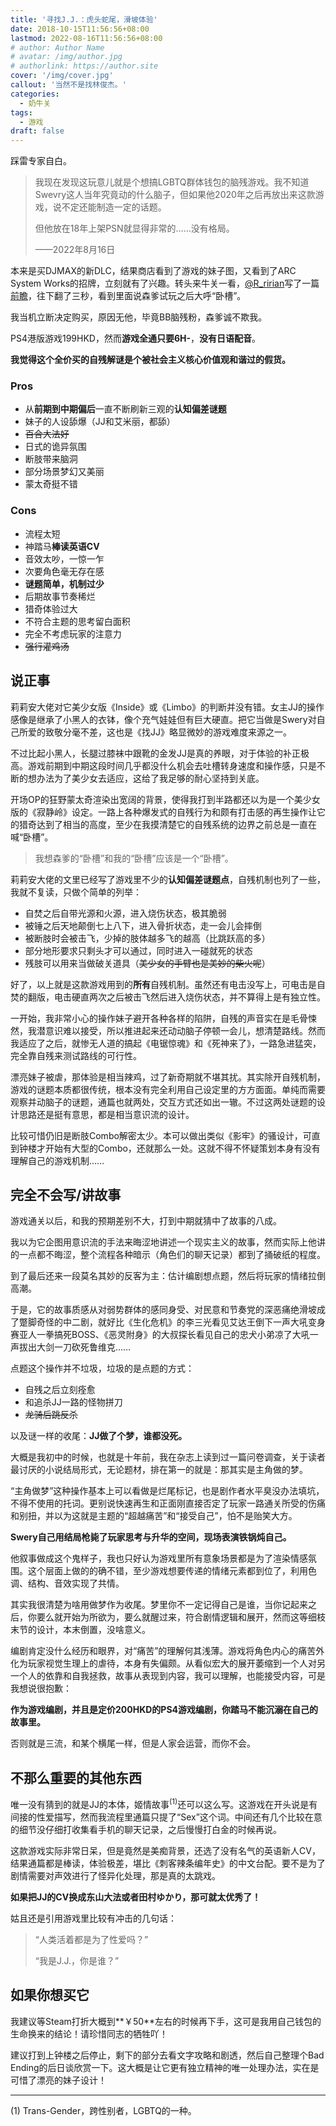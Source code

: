 ```yaml
---
title: '寻找J.J.：虎头蛇尾，滑坡体验'
date: 2018-10-15T11:56:56+08:00
lastmod: 2022-08-16T11:56:56+08:00
# author: Author Name
# avatar: /img/author.jpg
# authorlink: https://author.site
cover: '/img/cover.jpg'
callout: '当然不是找林俊杰。'
categories:
  - 奶牛关
tags:
  - 游戏
draft: false
---
```


踩雷专家自白。

<!--more-->

> 我现在发现这玩意儿就是个想搞LGBTQ群体钱包的脑残游戏。我不知道Swevry这人当年究竟动的什么脑子，但如果他2020年之后再放出来这款游戏，说不定还能制造一定的话题。
> 
> 但他放在18年上架PSN就显得非常的……没有格局。
> 
> ——2022年8月16日

本来是买DJMAX的新DLC，结果商店看到了游戏的妹子图，又看到了ARC System Works的招牌，立刻就有了兴趣。转头来牛关一看，[@R_ririan](https://cowlevel.net/people/694565R)写了一篇[前瞻](https://cowlevel.net/article/1998477)，往下翻了三秒，看到里面说森爹试玩之后大呼“卧槽”。

我当机立断决定购买，原因无他，毕竟BB脑残粉，森爹诚不欺我。

PS4港版游戏199HKD，然而**游戏全通只要6H-**，**没有日语配音**。

**我觉得这个全价买的自残解谜是个被社会主义核心价值观和谐过的假货。**

### Pros

*   从**前期到中期偏后**一直不断刷新三观的**认知偏差谜题**
*   妹子的人设舔爆（JJ和艾米丽，都舔）
*   <s>百合大法好</s>
*   日式的诡异氛围
*   断肢带来脑洞
*   部分场景梦幻又美丽
*   蒙太奇挺不错

### Cons

*   流程太短
*   神踏马**棒读英语CV**
*   音效太吵，一惊一乍
*   次要角色毫无存在感
*   **谜题简单，机制过少**
*   后期故事节奏稀烂
*   猎奇体验过大
*   不符合主题的思考留白面积
*   完全不考虑玩家的注意力
*   ~~强行灌鸡汤~~

## 说正事

莉莉安大佬对它美少女版《Inside》或《Limbo》的判断并没有错。女主JJ的操作感像是继承了小黑人的衣钵，像个充气娃娃但有巨大硬直。把它当做是Swery对自己所爱的致敬分毫不差，这也是《找JJ》略显微妙的游戏难度来源之一。

不过比起小黑人，长腿过膝袜中跟靴的金发JJ是真的养眼，对于体验的补正极高。游戏前期到中期这段时间几乎都没什么机会去吐槽转身速度和操作感，只是不断的想办法为了美少女去适应，这给了我足够的耐心坚持到关底。

开场OP的狂野蒙太奇渲染出宽阔的背景，使得我打到半路都还以为是一个美少女版的《寂静岭》设定。一路上各种爆发式的自残行为和颇有打击感的再生操作让它的猎奇达到了相当的高度，至少在我摸清楚它的自残系统的边界之前总是一直在喊“卧槽”。

> 我想森爹的“卧槽”和我的“卧槽”应该是一个“卧槽”。

莉莉安大佬的文里已经写了游戏里不少的**认知偏差谜题点**，自残机制也列了一些，我就不复读，只做个简单的列举：

*   自焚之后自带光源和火源，进入烧伤状态，极其脆弱
*   被锤之后天地颠倒七上八下，进入骨折状态，走一会儿会摔倒
*   被断肢时会被击飞，少掉的肢体越多飞的越高（比跳跃高的多）
*   部分地形要求只剩头才可以通过，同时进入一碰就死的状态
*   残肢可以用来当做破关道具（~~美少女的手臂也是美妙的柴火呢~~）

好了，以上就是这款游戏用到的**所有**自残机制。虽然还有电击没写上，可电击是自焚的翻版，电击硬直两次之后被击飞然后进入烧伤状态，并不算得上是有独立性。

一开始，我非常小心的操作妹子避开各种各样的陷阱，自残的声音实在是毛骨悚然，我潜意识难以接受，所以推进起来还动动脑子停顿一会儿，想清楚路线。然而我适应了之后，就惨无人道的搞起《电锯惊魂》和《死神来了》，一路急进猛突，完全靠自残来测试路线的可行性。

漂亮妹子被虐，那体验是相当辣鸡，过了新奇期就不堪其扰。其实除开自残机制，游戏的谜题本质都很传统，根本没有完全利用自己设定里的方方面面。单纯而需要观察并动脑子的谜题，通篇也就两处，交互方式还如出一辙。不过这两处谜题的设计思路还是挺有意思，都是相当意识流的设计。

比较可惜仍旧是断肢Combo解密太少。本可以做出类似《影牢》的骚设计，可直到钟楼才开始有大型的Combo，还就那么一处。这就不得不怀疑策划本身有没有理解自己的游戏机制……

## 完全不会写/讲故事

游戏通关以后，和我的预期差别不大，打到中期就猜中了故事的八成。

我以为它企图用意识流的手法来晦涩地讲述一个现实主义的故事，然而实际上他讲的一点都不晦涩，整个流程各种暗示（角色们的聊天记录）都到了捅破纸的程度。

到了最后还来一段莫名其妙的反客为主：估计编剧想点题，然后将玩家的情绪拉倒高潮。

于是，它的故事质感从对弱势群体的感同身受、对民意和节奏党的深恶痛绝滑坡成了蹩脚奇怪的中二剧，就好比《生化危机》的李三光看见艾达王倒下一声大吼变身赛亚人一拳搞死BOSS、《恶灵附身》的大叔探长看见自己的忠犬小弟凉了大吼一声拔出大剑一刀砍死鲁维克……

点题这个操作并不垃圾，垃圾的是点题的方式：

* 自残之后立刻痊愈
* 和追杀JJ一路的怪物拼刀
* ~~龙骑后跳反杀~~

以及谜一样的收尾：**JJ做了个梦，谁都没死。**

大概是我初中的时候，也就是十年前，我在杂志上读到过一篇问卷调查，关于读者最讨厌的小说结局形式，无论题材，排在第一的就是：那其实是主角做的梦。

“主角做梦”这种操作基本上可以看做是烂尾标记，也是剧作者水平臭没办法填坑，不得不使用的托词。更别说快速再生和正面刚直接否定了玩家一路通关所受的伤痛和别扭，并以为这就是主题的“超越痛苦”和“接受自己”，怕不是贻笑大方。

**Swery自己用结局枪毙了玩家思考与升华的空间，现场表演铁锅炖自己。**

他叙事做成这个鬼样子，我也只好认为游戏里所有意象场景都是为了渲染情感氛围。这个层面上做的的确不错，至少游戏想要传递的情绪元素都到位了，利用色调、结构、音效实现了共情。

其实我很清楚为啥用做梦作为收尾。梦里你不一定记得自己是谁，当你记起来之后，你要么就开始为所欲为，要么就醒过来，符合剧情逻辑和展开，然而这等细枝末节的设计，本末倒置，没啥意义。

编剧肯定没什么经历和眼界，对“痛苦”的理解何其浅薄。游戏将角色内心的痛苦外化为玩家视觉生理上的虐待，本身有失偏颇。从看似宏大的展开萎缩到一个人对另一个人的依靠和自我拯救，故事从表现到内容，我可以理解，也能接受内容，可是我想说很抱歉：

**作为游戏编剧，并且是定价200HKD的PS4游戏编剧，你踏马不能沉溺在自己的故事里。**

否则就是三流，和某个横尾一样，但是人家会运营，而你不会。

## 不那么重要的其他东西

唯一没有猜到的就是JJ的本体，姬情故事<sup>(1)</sup>还可以这么写。这游戏在开头说是有间接的性爱描写，然而我流程里通篇只提了“Sex”这个词。中间还有几个比较在意的细节没仔细打收集看手机的聊天记录，之后慢慢打白金的时候再说。

这款游戏实际非常日呆，但是竟然是美痴背景，还选了没有名气的英语新人CV，结果通篇都是棒读，体验极差，堪比《刺客辣条编年史》的中文台配。要不是为了剧情需要对声效进行了怪异化处理，那是真的太跳戏。

**如果把JJ的CV换成东山大法或者田村ゆかり，那可就太优秀了！**

姑且还是引用游戏里比较有冲击的几句话：

> “人类活着都是为了性爱吗？”
> 
> “我是J.J.，你是谁？”

## 如果你想买它

我建议等Steam打折大概到**￥50**左右的时候再下手，这可是我用自己钱包的生命换来的结论！请珍惜同志的牺牲吖！

建议打到上钟楼之后停止，剩下的部分去看文字攻略和剧透，然后自己整理个Bad Ending的后日谈欣赏一下。这大概是让它更有独立精神的唯一处理办法，实在是可惜了漂亮的妹子设计！

* * *

(1) Trans-Gender，跨性别者，LGBTQ的一种。
